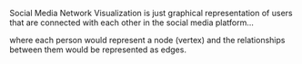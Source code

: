 Social Media Network Visualization is just graphical representation of users that are connected with each other in the social media platform...

where each person would represent a node (vertex) and the relationships between them would be represented as edges.
